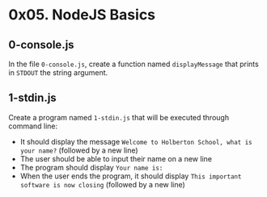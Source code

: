 # 0x05. NodeJS Basics

## 0-console.js

In the file `0-console.js`, create a function named `displayMessage` that prints in `STDOUT` the string argument.

## 1-stdin.js

Create a program named `1-stdin.js` that will be executed through command line:

- It should display the message `Welcome to Holberton School, what is your name?` (followed by a new line)
- The user should be able to input their name on a new line
- The program should display `Your name is:`
- When the user ends the program, it should display `This important software is now closing` (followed by a new line)
